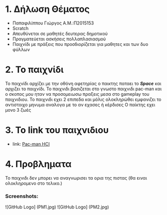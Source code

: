 # 1. Δήλωση Θέματος
* Παπαφιλίππου Γιώργος Α.Μ.:Π2015153
* Scratch
* Απευθύνεται σε μαθητές δευτερας δημοτικού
* Πραγματεύεται ασκήσεις πολλαπλασιασμού
* Παιχνίδι με πράξεις που προσδιορίζεται για μαθητες και των δυο φύλλων

# 2. Το παιχνίδι

Το παιχνίδι αρχίζει με την οθόνη αφετηρίας
ο παικτης παταει το _**Space**_ και αρχιζει το παιχνίδι.
Το παιχνιδι βασιζεται στο γνωστο παιχνιδι pac-man και ο σκοπος μου ηταν να προσομειωσω πραξεις μεσα στο gameplay
του παιχνιδιου.
Το παιχνιδι εχει 2 επιπεδα και μόλις ολοκληρώθει εμφανιζει το αντιστοιχο μηνυμα αναλογα με το αν εχασες ή κέρδισες
Ο παίκτης εχει μονο 3 ζωές

# 3. Το link του παιχνιδιου
* link: [Pac-man HCI](https://scratch.mit.edu/projects/130473198/#fullscreen)

# 4. Προβληματα
Το παιχνιδι δεν μπορει να αναγνωρισει τα ορια της πιστας (θα ειναι ολοκληρομενο στο τελικο.)

### Screenshots:


![GitHub Logo] (PM1.jpg)
![GitHub Logo] (PM2.jpg)
